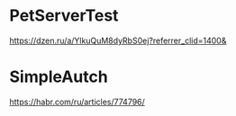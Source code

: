 # PetServerTest

https://dzen.ru/a/YlkuQuM8dyRbS0ej?referrer_clid=1400&

# SimpleAutch
https://habr.com/ru/articles/774796/

